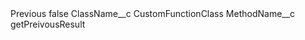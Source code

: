 <?xml version="1.0" encoding="UTF-8"?>
<CustomMetadata xmlns="http://soap.sforce.com/2006/04/metadata" xmlns:xsi="http://www.w3.org/2001/XMLSchema-instance" xmlns:xsd="http://www.w3.org/2001/XMLSchema">
    <label>Previous</label>
    <protected>false</protected>
    <values>
        <field>ClassName__c</field>
        <value xsi:type="xsd:string">CustomFunctionClass</value>
    </values>
    <values>
        <field>MethodName__c</field>
        <value xsi:type="xsd:string">getPreivousResult</value>
    </values>
</CustomMetadata>
